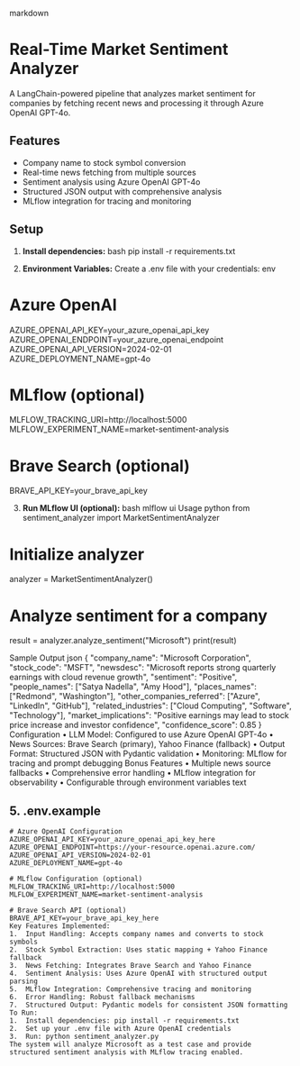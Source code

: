 markdown
# Real-Time Market Sentiment Analyzer

A LangChain-powered pipeline that analyzes market sentiment for companies by fetching recent news and processing it through Azure OpenAI GPT-4o.

## Features

- Company name to stock symbol conversion
- Real-time news fetching from multiple sources
- Sentiment analysis using Azure OpenAI GPT-4o
- Structured JSON output with comprehensive analysis
- MLflow integration for tracing and monitoring

## Setup

1. **Install dependencies:**
bash
pip install -r requirements.txt

2.	**Environment Variables:**
Create a .env file with your credentials:
env
# Azure OpenAI
AZURE_OPENAI_API_KEY=your_azure_openai_api_key
AZURE_OPENAI_ENDPOINT=your_azure_openai_endpoint
AZURE_OPENAI_API_VERSION=2024-02-01
AZURE_DEPLOYMENT_NAME=gpt-4o

# MLflow (optional)
MLFLOW_TRACKING_URI=http://localhost:5000
MLFLOW_EXPERIMENT_NAME=market-sentiment-analysis

# Brave Search (optional)
BRAVE_API_KEY=your_brave_api_key

3.	**Run MLflow UI (optional):**
bash
mlflow ui
Usage
python
from sentiment_analyzer import MarketSentimentAnalyzer

# Initialize analyzer
analyzer = MarketSentimentAnalyzer()

# Analyze sentiment for a company
result = analyzer.analyze_sentiment("Microsoft")
print(result)

Sample Output
json
{
  "company_name": "Microsoft Corporation",
  "stock_code": "MSFT",
  "newsdesc": "Microsoft reports strong quarterly earnings with cloud revenue growth",
  "sentiment": "Positive",
  "people_names": ["Satya Nadella", "Amy Hood"],
  "places_names": ["Redmond", "Washington"],
  "other_companies_referred": ["Azure", "LinkedIn", "GitHub"],
  "related_industries": ["Cloud Computing", "Software", "Technology"],
  "market_implications": "Positive earnings may lead to stock price increase and investor confidence",
  "confidence_score": 0.85
}
Configuration
•	LLM Model: Configured to use Azure OpenAI GPT-4o
•	News Sources: Brave Search (primary), Yahoo Finance (fallback)
•	Output Format: Structured JSON with Pydantic validation
•	Monitoring: MLflow for tracing and prompt debugging
Bonus Features
•	Multiple news source fallbacks
•	Comprehensive error handling
•	MLflow integration for observability
•	Configurable through environment variables
text

## 5. .env.example
```env
# Azure OpenAI Configuration
AZURE_OPENAI_API_KEY=your_azure_openai_api_key_here
AZURE_OPENAI_ENDPOINT=https://your-resource.openai.azure.com/
AZURE_OPENAI_API_VERSION=2024-02-01
AZURE_DEPLOYMENT_NAME=gpt-4o

# MLflow Configuration (optional)
MLFLOW_TRACKING_URI=http://localhost:5000
MLFLOW_EXPERIMENT_NAME=market-sentiment-analysis

# Brave Search API (optional)
BRAVE_API_KEY=your_brave_api_key_here
Key Features Implemented:
1.	Input Handling: Accepts company names and converts to stock symbols
2.	Stock Symbol Extraction: Uses static mapping + Yahoo Finance fallback
3.	News Fetching: Integrates Brave Search and Yahoo Finance
4.	Sentiment Analysis: Uses Azure OpenAI with structured output parsing
5.	MLflow Integration: Comprehensive tracing and monitoring
6.	Error Handling: Robust fallback mechanisms
7.	Structured Output: Pydantic models for consistent JSON formatting
To Run:
1.	Install dependencies: pip install -r requirements.txt
2.	Set up your .env file with Azure OpenAI credentials
3.	Run: python sentiment_analyzer.py
The system will analyze Microsoft as a test case and provide structured sentiment analysis with MLflow tracing enabled.


